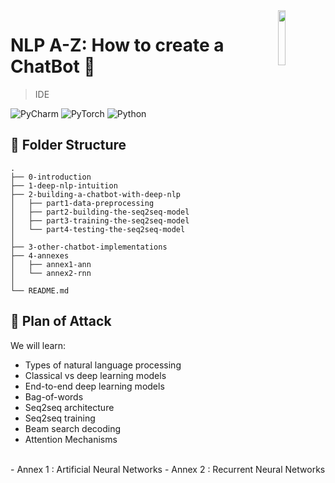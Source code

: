 <img src="https://cdn.svgporn.com/logos/pytorch.svg" align="right" width="15%"/>

# NLP A-Z: How to create a ChatBot 🤖

> IDE

![PyCharm](https://img.shields.io/badge/PyCharm-2019.3%20(Professional%20Edition)-brightgreen)
![PyTorch](https://img.shields.io/badge/PyTorch-1.3.1-red)
![Python](https://img.shields.io/badge/Python-3.7.5-blue)

## 📂 Folder Structure

    .
    ├── 0-introduction
    ├── 1-deep-nlp-intuition
    ├── 2-building-a-chatbot-with-deep-nlp
    │   ├── part1-data-preprocessing
    │   ├── part2-building-the-seq2seq-model
    │   ├── part3-training-the-seq2seq-model
    │   └── part4-testing-the-seq2seq-model
    │
    ├── 3-other-chatbot-implementations
    ├── 4-annexes
    │   ├── annex1-ann
    │   └── annex2-rnn
    │
    └── README.md

## 🦾 Plan of Attack

We will learn:

- Types of natural language processing
- Classical vs deep learning models
- End-to-end deep learning models
- Bag-of-words
- Seq2seq architecture
- Seq2seq training
- Beam search decoding
- Attention Mechanisms
<br/>
- Annex 1 : Artificial Neural Networks
- Annex 2 : Recurrent Neural Networks